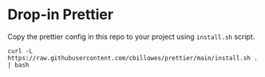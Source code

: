 # Drop-in Prettier

Copy the prettier config in this repo to your project using `install.sh` script.

```
curl -L https://raw.githubusercontent.com/cbillowes/prettier/main/install.sh . | bash
```
